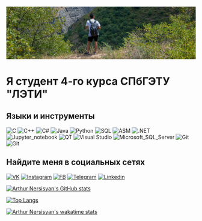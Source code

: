 ![Header](./assets/ass1.png)

# Я студент 4-го курса СПбГЭТУ "ЛЭТИ"

## Языки и инструменты

![C](https://img.shields.io/badge/-C-090909?style=for-the-badge&logo=c)
![C++](https://img.shields.io/badge/-C++-090909?style=for-the-badge&logo=c%2b%2b)
![C#](https://img.shields.io/badge/-C%23-090909?style=for-the-badge&logo=c-sharp) 
![Java](https://img.shields.io/badge/-Java-090909?style=for-the-badge&logo=java) 
![Python](https://img.shields.io/badge/-Python-090909?style=for-the-badge&logo=python)
![SQL](https://img.shields.io/badge/-sql-090909?style=for-the-badge&logo=mysql)
![ASM](https://img.shields.io/badge/-ASM-090909?style=for-the-badge)
![.NET](https://img.shields.io/badge/-Framework-090909?style=for-the-badge&logo=.net) 
![Jupyter_notebook](https://img.shields.io/badge/-Jupyter%20notebooks-090909?style=for-the-badge&logo=jupyter)
![QT](https://img.shields.io/badge/-Qt-090909?style=for-the-badge&logo=qt) 
![Visual Studio](https://img.shields.io/badge/-Visual%20Studio-090909?style=for-the-badge&logo=visual-studio) 
![Microsoft_SQL_Server](https://img.shields.io/badge/-Microsoft%20SQL%20Server-090909?style=for-the-badge&logo=Microsoft-SQL-server)
![Git](https://img.shields.io/badge/-Git-090909?style=for-the-badge&logo=git)
![Git](https://img.shields.io/badge/-Github-090909?style=for-the-badge&logo=github)

## Найдите меня в социальных сетях

[![VK](https://img.shields.io/badge/-VK-090909?style=for-the-badge&logo=vk)](https://vk.com/arthurnersisyan)
[![Instagram](https://img.shields.io/badge/-Instagram-090909?style=for-the-badge&logo=instagram)](https://instagram.com/arthur.nersisyan)
[![FB](https://img.shields.io/badge/-Facebook-090909?style=for-the-badge&logo=facebook)](https://fb.com/the.arthur.nersisyans.page)
[![Telegram](https://img.shields.io/badge/-telegram-090909?style=for-the-badge&logo=telegram)](https://t.me/deveraux78)
[![Linkedin](https://img.shields.io/badge/-Linkedin-090909?style=for-the-badge&logo=linkedin&logoColor=007BB6)](https://www.linkedin.com/in/arthur-nersisyan-863240129/)


[![Arthur Nersisyan's GitHub stats](https://github-readme-stats.vercel.app/api?username=Annonymos3108&show_icons=true&theme=dracula)](https://github.com/anuraghazra/github-readme-stats)

[![Top Langs](https://github-readme-stats.vercel.app/api/top-langs/?username=Annonymos3108&theme=dracula&layout=compact)](https://github.com/anuraghazra/github-readme-stats)

[![Arthur Nersisyan's wakatime stats](https://github-readme-stats.vercel.app/api/wakatime?username=ArthurNersisyan&theme=dracula)](https://github.com/anuraghazra/github-readme-stats)

